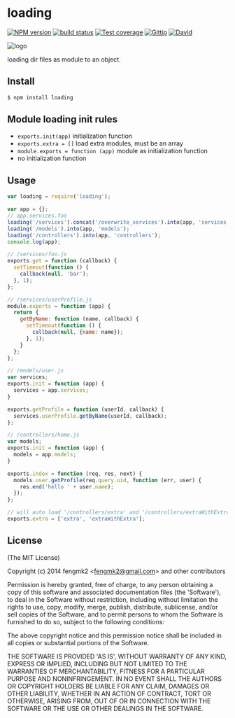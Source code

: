 loading
=======

[![NPM version][npm-image]][npm-url]
[![build status][travis-image]][travis-url]
[![Test coverage][coveralls-image]][coveralls-url]
[![Gittip][gittip-image]][gittip-url]
[![David][david-image]][david-url]

[npm-image]: https://img.shields.io/npm/v/loading.svg?style=flat
[npm-url]: https://npmjs.org/package/loading
[travis-image]: https://img.shields.io/travis/node-modules/loading.svg?style=flat
[travis-url]: https://travis-ci.org/node-modules/loading
[coveralls-image]: https://img.shields.io/coveralls/node-modules/loading.svg?style=flat
[coveralls-url]: https://coveralls.io/r/node-modules/loading?branch=master
[gittip-image]: https://img.shields.io/gittip/fengmk2.svg?style=flat
[gittip-url]: https://www.gittip.com/fengmk2/
[david-image]: https://img.shields.io/david/node-modules/loading.svg?style=flat
[david-url]: https://david-dm.org/node-modules/loading

![logo](https://raw.github.com/node-modules/loading/master/logo.png)

loading dir files as module to an object.

## Install

```bash
$ npm install loading
```

## Module loading init rules

* `exports.init(app)` initialization function
* `exports.extra = []` load extra modules, must be an array
* `module.exports = function (app)` module as initialization function
* no initialization function

## Usage

```js
var loading = require('loading');

var app = {};
// app.services.foo
loading('/services').concat('/overwrite_services').into(app, 'services');
loading('/models').into(app, 'models');
loading('/controllers').into(app, 'controllers');
console.log(app);

// /services/foo.js
exports.get = function (callback) {
  setTimeout(function () {
    callback(null, 'bar');
  }, 1);
};

// /services/userProfile.js
module.exports = function (app) {
  return {
    getByName: function (name, callback) {
      setTimeout(function () {
        callback(null, {name: name});
      }, 1);
    }
  };
};

// /models/user.js
var services;
exports.init = function (app) {
  services = app.services;
}

exports.getProfile = function (userId, callback) {
  services.userProfile.getByName(userId, callback);
};

// /controllers/home.js
var models;
exports.init = function (app) {
  models = app.models;
}

exports.index = function (req, res, next) {
  models.user.getProfile(req.query.uid, function (err, user) {
    res.end('hello ' + user.name);
  });
};

// will auto load '/controllers/extra' and '/controllers/extraWithExtra'
exports.extra = ['extra', 'extraWithExtra'];
```

## License

(The MIT License)

Copyright (c) 2014 fengmk2 &lt;fengmk2@gmail.com&gt; and other contributors

Permission is hereby granted, free of charge, to any person obtaining
a copy of this software and associated documentation files (the
'Software'), to deal in the Software without restriction, including
without limitation the rights to use, copy, modify, merge, publish,
distribute, sublicense, and/or sell copies of the Software, and to
permit persons to whom the Software is furnished to do so, subject to
the following conditions:

The above copyright notice and this permission notice shall be
included in all copies or substantial portions of the Software.

THE SOFTWARE IS PROVIDED 'AS IS', WITHOUT WARRANTY OF ANY KIND,
EXPRESS OR IMPLIED, INCLUDING BUT NOT LIMITED TO THE WARRANTIES OF
MERCHANTABILITY, FITNESS FOR A PARTICULAR PURPOSE AND NONINFRINGEMENT.
IN NO EVENT SHALL THE AUTHORS OR COPYRIGHT HOLDERS BE LIABLE FOR ANY
CLAIM, DAMAGES OR OTHER LIABILITY, WHETHER IN AN ACTION OF CONTRACT,
TORT OR OTHERWISE, ARISING FROM, OUT OF OR IN CONNECTION WITH THE
SOFTWARE OR THE USE OR OTHER DEALINGS IN THE SOFTWARE.
